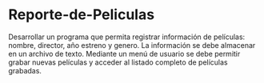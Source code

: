 # Reporte-de-Peliculas

Desarrollar un programa que permita registrar información de películas: nombre, director, año estreno y genero. 
La información se debe almacenar en un archivo de texto. 
Mediante un menú de usuario se debe permitir grabar nuevas películas y acceder al listado completo de películas grabadas.
